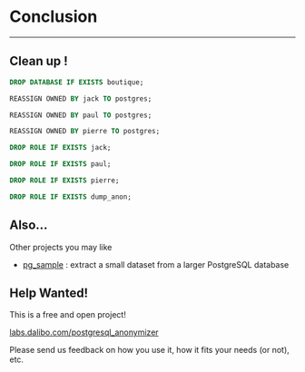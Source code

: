 # Conclusion

------------------------------------------------------------------------

## Clean up !

``` sql
DROP DATABASE IF EXISTS boutique;
```

``` sql
REASSIGN OWNED BY jack TO postgres;

REASSIGN OWNED BY paul TO postgres;

REASSIGN OWNED BY pierre TO postgres;
```

``` sql
DROP ROLE IF EXISTS jack;

DROP ROLE IF EXISTS paul;

DROP ROLE IF EXISTS pierre;

DROP ROLE IF EXISTS dump_anon;
```

## Also...

Other projects you may like

-   [pg_sample](https://github.com/mla/pg_sample) : extract a small
    dataset from a larger PostgreSQL database

## Help Wanted!

This is a free and open project!

[labs.dalibo.com/postgresql_anonymizer](https://labs.dalibo.com/postgresql_anonymizer)

Please send us feedback on how you use it, how it fits your needs (or
not), etc.
